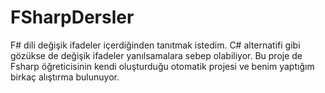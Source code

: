 # FSharpDersler
F# dili değişik ifadeler içerdiğinden tanıtmak istedim. C# alternatifi gibi gözükse de değişik ifadeler yanılsamalara sebep olabiliyor.
Bu proje de Fsharp öğreticisinin kendi oluşturduğu otomatik projesi ve benim yaptığım birkaç alıştırma bulunuyor. 
